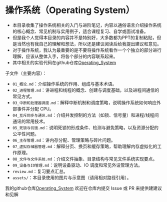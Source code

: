 # 操作系统（Operating System）

- 本目录收集了操作系统相关的入门与进阶笔记，内容以通俗语言介绍操作系统的核心概念、常见机制与实用例子，适合课程复习、自学或面试准备。
- 但是我个人觉得本目录的内容并不是特别好，大多数都为PPT的复制粘贴，但是当然也有我自己的理解和想法，所以还是建议阅读后给我提出建议和意见。
- 对于操作系统，我认为最重要的是不要将操作系统看作一个个独立的部分进行理解，应该从整体入手，将各个部分的内容联系起来。
- 其中相关的实验代码在github仓库[Operating_System](https://github.com/jlu005807/Operating_System)

子文件（主要内容）：

- `01_概论.md`：介绍操作系统的作用、组成与基本术语。
- `02_进程管理.md`：讲进程和线程的概念、创建与调度基础，以及进程间通信的常见方式。
- `03_中断和处理器调度.md`：解释中断机制和调度策略，说明操作系统如何响应外部事件并分配 CPU。
- `04_互斥同步与通讯.md`：介绍并发控制的方法（如锁、信号量）和进程/线程间通讯的常用技术。
- `05_死锁与饥饿.md`：说明死锁的形成条件、检测与避免策略，以及资源分配的公平性问题。
- `06_主存管理.md`：讲内存分配、管理策略与碎片问题。
- `07_虚拟存储器管理.md`：解释分页、换页和缓存策略，帮助理解内存虚拟化的工作原理。
- `08_文件与文件系统.md`：介绍文件抽象、目录结构与常见文件系统实现要点。
- `09_设备与IO管理.md`：说明设备驱动、IO 调度和常见外设管理方法。
- `review.md`：复习要点汇总。
- `assets/`：本目录使用的图片与示意图（请用相对路径引用）。


我的github仓库[Operating_System](https://github.com/jlu005807/Operating_System)
欢迎在仓库内提交 Issue 或 PR 来提供建建议和见解